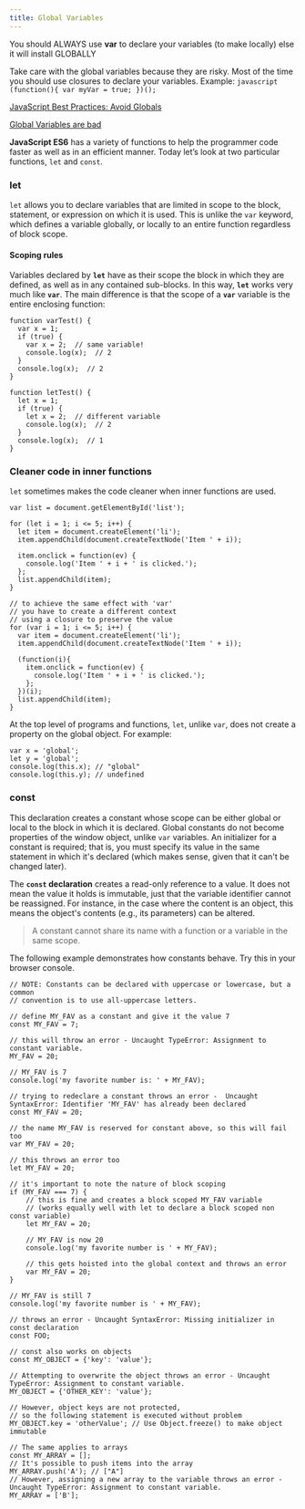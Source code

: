 ```yaml
---
title: Global Variables
---
```

You should ALWAYS use **var** to declare your variables (to make locally) else it will install GLOBALLY

Take care with the global variables because they are risky. Most of the time you should use closures to declare your variables.
Example:
    ```javascript
        (function(){
          var myVar = true;
        })();
    ```

<a href='http://www.w3.org/wiki/JavaScript_best_practices#Avoid_globals' target='_blank' rel='nofollow'>JavaScript Best Practices: Avoid Globals</a>

<a href='http://c2.com/cgi/wiki?GlobalVariablesAreBad' target='_blank' rel='nofollow'>Global Variables are bad</a>

**JavaScript ES6** has a variety of functions to help the programmer code faster as well as in an efficient manner. Today let’s look at two particular functions, `let` and `const`.

### let
`let` allows you to declare variables that are limited in scope to the block, statement, or expression on which it is used. This is unlike the `var` keyword, which defines a variable globally, or locally to an entire function regardless of block scope.

#### Scoping rules
Variables declared by **`let`** have as their scope the block in which they are defined, as well as in any contained sub-blocks. In this way, **`let`** works very much like **`var`**. The main difference is that the scope of a **`var`** variable is the entire enclosing function:

```
function varTest() {
  var x = 1;
  if (true) {
    var x = 2;  // same variable!
    console.log(x);  // 2
  }
  console.log(x);  // 2
}

function letTest() {
  let x = 1;
  if (true) {
    let x = 2;  // different variable
    console.log(x);  // 2
  }
  console.log(x);  // 1
}
```

### Cleaner code in inner functions
`let` sometimes makes the code cleaner when inner functions are used.
```
var list = document.getElementById('list');

for (let i = 1; i <= 5; i++) {
  let item = document.createElement('li');
  item.appendChild(document.createTextNode('Item ' + i));

  item.onclick = function(ev) {
    console.log('Item ' + i + ' is clicked.');
  };
  list.appendChild(item);
}

// to achieve the same effect with 'var'
// you have to create a different context
// using a closure to preserve the value
for (var i = 1; i <= 5; i++) {
  var item = document.createElement('li');
  item.appendChild(document.createTextNode('Item ' + i));

  (function(i){
    item.onclick = function(ev) {
      console.log('Item ' + i + ' is clicked.');
    };
  })(i);
  list.appendChild(item);
}
```

At the top level of programs and functions, `let`, unlike `var`, does not create a property on the global object. For example:
```
var x = 'global';
let y = 'global';
console.log(this.x); // "global"
console.log(this.y); // undefined
```

### const

This declaration creates a constant whose scope can be either global or local to the block in which it is declared. Global constants do not become properties of the window object, unlike `var` variables. An initializer for a constant is required; that is, you must specify its value in the same statement in which it's declared (which makes sense, given that it can't be changed later).

The **`const` declaration** creates a read-only reference to a value. It does not mean the value it holds is immutable, just that the variable identifier cannot be reassigned. For instance, in the case where the content is an object, this means the object's contents (e.g., its parameters) can be altered.

> A constant cannot share its name with a function or a variable in the same scope.

The following example demonstrates how constants behave. Try this in your browser console.

```
// NOTE: Constants can be declared with uppercase or lowercase, but a common
// convention is to use all-uppercase letters.

// define MY_FAV as a constant and give it the value 7
const MY_FAV = 7;

// this will throw an error - Uncaught TypeError: Assignment to constant variable.
MY_FAV = 20;

// MY_FAV is 7
console.log('my favorite number is: ' + MY_FAV);

// trying to redeclare a constant throws an error -  Uncaught SyntaxError: Identifier 'MY_FAV' has already been declared
const MY_FAV = 20;

// the name MY_FAV is reserved for constant above, so this will fail too
var MY_FAV = 20;

// this throws an error too
let MY_FAV = 20;

// it's important to note the nature of block scoping
if (MY_FAV === 7) { 
    // this is fine and creates a block scoped MY_FAV variable 
    // (works equally well with let to declare a block scoped non const variable)
    let MY_FAV = 20;

    // MY_FAV is now 20
    console.log('my favorite number is ' + MY_FAV);

    // this gets hoisted into the global context and throws an error
    var MY_FAV = 20;
}

// MY_FAV is still 7
console.log('my favorite number is ' + MY_FAV);

// throws an error - Uncaught SyntaxError: Missing initializer in const declaration
const FOO; 

// const also works on objects
const MY_OBJECT = {'key': 'value'};

// Attempting to overwrite the object throws an error - Uncaught TypeError: Assignment to constant variable.
MY_OBJECT = {'OTHER_KEY': 'value'};

// However, object keys are not protected,
// so the following statement is executed without problem
MY_OBJECT.key = 'otherValue'; // Use Object.freeze() to make object immutable

// The same applies to arrays
const MY_ARRAY = [];
// It's possible to push items into the array
MY_ARRAY.push('A'); // ["A"]
// However, assigning a new array to the variable throws an error - Uncaught TypeError: Assignment to constant variable.
MY_ARRAY = ['B'];
```

